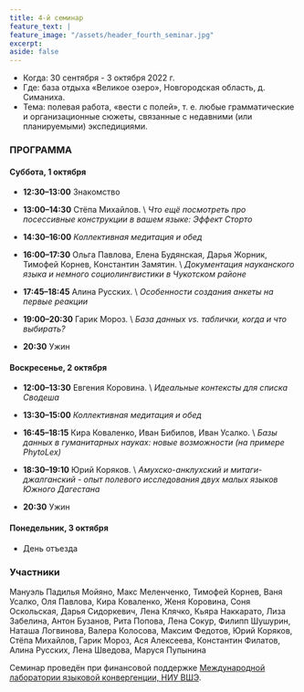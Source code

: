 ```yaml
---
title: 4-й семинар
feature_text: |
feature_image: "/assets/header_fourth_seminar.jpg"
excerpt: 
aside: false
---
```


- Когда: 30 сентября - 3 октября 2022 г.
- Где: база отдыха «Великое озеро», Новгородская область, д. Симаниха.
- Тема: полевая работа, «вести с полей», т. е. любые грамматические и организационные сюжеты, связанные с недавними (или планируемыми) экспедициями. 

### ПРОГРАММА

#### Суббота, 1 октября

- **12:30–13:00** Знакомство
- **13:00–14:30** Стёпа Михайлов. \\
*Что ещё посмотреть про посессивные конструкции в вашем языке: Эффект Сторто*

- **14:30–16:00** *Коллективная медитация и обед*

- **16:00–17:30** Ольга Павлова, Елена Будянская, Дарья Жорник, Тимофей Корнев, Константин Замятин. \\
*Документация науканского языка и немного социолингвистики в Чукотском районе*

- **17:45–18:45** Алина Русских. \\
*Особенности создания анкеты на первые реакции*

- **19:00–20:30** Гарик Мороз. \\
*База данных vs. таблички, когда и что выбирать?*

- **20:30** Ужин

#### Воскресенье, 2 октября

- **12:00–13:30** Евгения Коровина. \\
*Идеальные контексты для списка Сводеша*

- **13:30–15:00** *Коллективная медитация и обед*

- **16:45–18:15** Кира Коваленко, Иван Бибилов, Иван Усалко. \\
*Базы данных в гуманитарных науках: новые возможности (на примере PhytoLex)*

- **18:30–19:10** Юрий Коряков. \\
*Амухско-анклухский и митаги-джалганский - опыт полевого исследования двух малых языков Южного Дагестана*

- **20:30** Ужин

#### Понедельник, 3 октября

- День отъезда

### Участники
Мануэль Падилья Мойяно, Макс Меленченко, Тимофей Корнев, Ваня Усалко, Оля Павлова, Кира Коваленко, Женя Коровина, Соня Оскольская, Дарья Сидоркевич, Лена Клячко, Кьяра Наккарато, Лиза Забелина, Антон Бузанов, Рита Попова, Лена Сокур, Филипп Шушурин, Наташа Логвинова, Валера Колосова, Максим Федотов, Юрий Коряков, Стёпа Михайлов, Гарик Мороз, Ася Алексеева, Константин Филатов, Алина Русских, Лена Шведова, Маруся Пупынина

Семинар проведён при финансовой поддержке [Международной лаборатории языковой конвергенции, НИУ ВШЭ](https://ilcl.hse.ru/).
